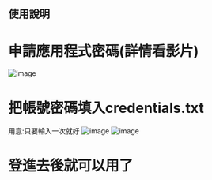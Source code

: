 ## 使用說明
# 申請應用程式密碼(詳情看影片)
![image](https://github.com/kevin01157007/java_final_project/assets/152252977/0b882597-313b-4572-b48c-302b3a883a86)
# 把帳號密碼填入credentials.txt
用意:只要輸入一次就好
![image](https://github.com/kevin01157007/java_final_project/assets/152252977/f6f3264e-7344-42c1-8ecf-ec087f205e24)
![image](https://github.com/kevin01157007/java_final_project/assets/152252977/4b698ba4-60ae-4f90-aaee-3c3074f3dbe4)
# 登進去後就可以用了
